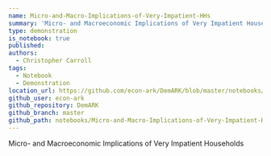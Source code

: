 ```yaml
---
name: Micro-and-Macro-Implications-of-Very-Impatient-HHs
summary: 'Micro- and Macroeconomic Implications of Very Impatient Households'
type: demonstration
is_notebook: true
published:
authors:
  - Christopher Carroll
tags:
  - Notebook
  - Demonstration
location_url: https://github.com/econ-ark/DemARK/blob/master/notebooks/Micro-and-Macro-Implications-of-Very-Impatient-HHs.ipynb
github_user: econ-ark
github_repository: DemARK
github_branch: master
github_path: notebooks/Micro-and-Macro-Implications-of-Very-Impatient-HHs.ipynb
---
```


Micro- and Macroeconomic Implications of Very Impatient Households

